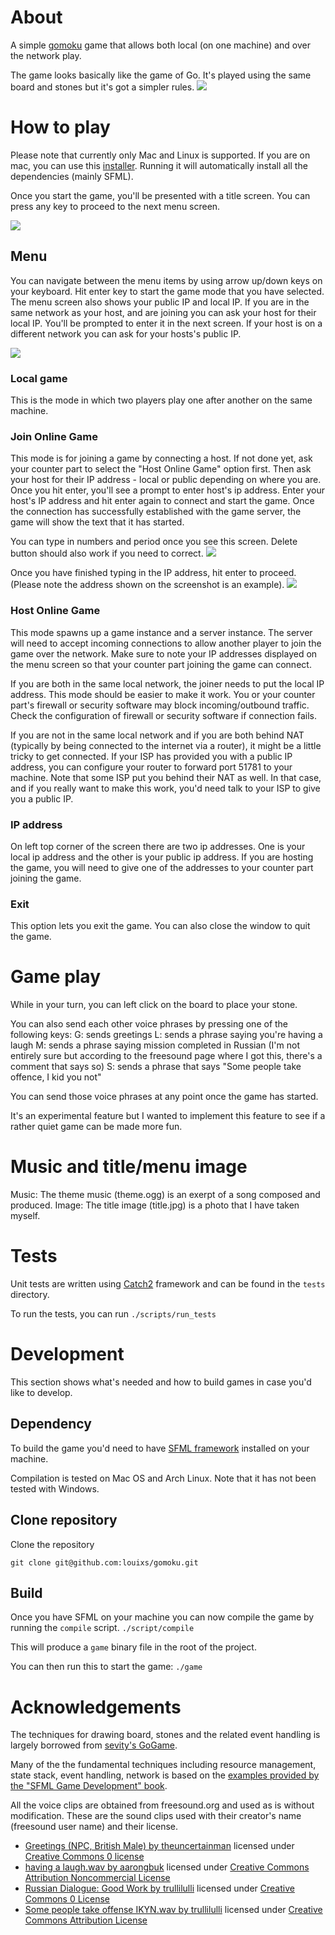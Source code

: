 # About

A simple [gomoku](https://en.wikipedia.org/wiki/Gomoku) game that allows both local (on one machine) and over the network play.

The game looks basically like the game of Go. It's played using the same board and stones but it's got a simpler rules.
![](screenshots/in_game.png)

# How to play

Please note that currently only Mac and Linux is supported.
If you are on mac, you can use this [installer](https://github.com/louixs/gomoku/raw/master/mac_installer/gomoku-mac-package.pkg). Running it will automatically install all the dependencies (mainly SFML).

Once you start the game, you'll be presented with a title screen.
You can press any key to proceed to the next menu screen.

![](screenshots/title.png)

## Menu

You can navigate between the menu items by using arrow up/down keys on your keyboard.
Hit enter key to start the game mode that you have selected. The menu screen also shows your public IP and local IP. If you are in the same network as your host, and are joining you can ask your host for their local IP. You'll be prompted to enter it in the next screen. If your host is on a different network you can ask for your hosts's public IP. 

![](screenshots/menu.png)

### Local game

This is the mode in which two players play one after another on the same machine. 

### Join Online Game

This mode is for joining a game by connecting a host.
If not done yet, ask your counter part to select the "Host Online Game" option first.
Then ask your host for their IP address - local or public depending on where you are.
Once you hit enter, you'll see a prompt to enter host's ip address.
Enter your host's IP address and hit enter again to connect and start the game.
Once the connection has successfully established with the game server, the game will show the text that it has started. 

You can type in numbers and period once you see this screen. Delete button should also work if you need to correct.
![](screenshots/join_1.png)

Once you have finished typing in the IP address, hit enter to proceed. (Please note the address shown on the screenshot is an example).
![](screenshots/join_2.png)

### Host Online Game

This mode spawns up a game instance and a server instance. The server will need to accept incoming connections to allow another player to join the game over the network. Make sure to note your IP addresses displayed on the menu screen so that your counter part joining the game can connect. 

If you are both in the same local network, the joiner needs to put the local IP address. This mode should be easier to make it work. You or your counter part's firewall or security software may block incoming/outbound traffic. Check the configuration of firewall or security software if connection fails.

If you are not in the same local network and if you are both behind NAT (typically by being connected to the internet via a router), it might be a little tricky to get connected. If your ISP has provided you with a public IP address, you can configure your router to forward port 51781 to your machine. Note that some ISP put you behind their NAT as well. In that case, and if you really want to make this work, you'd need talk to your ISP to give you a public IP.

### IP address

On left top corner of the screen there are two ip addresses.
One is your local ip address and the other is your public ip address.
If you are hosting the game, you will need to give one of the addresses to your counter part joining the game.

### Exit

This option lets you exit the game.
You can also close the window to quit the game.

# Game play

While in your turn, you can left click on the board to place your stone.

You can also send each other voice phrases by pressing one of the following keys:
G: sends greetings
L: sends a phrase saying you're having a laugh
M: sends a phrase saying mission completed in Russian (I'm not entirely sure but according to the freesound page where I got this, there's a comment that says so)
S: sends a phrase that says "Some people take offence, I kid you not"

You can send those voice phrases at any point once the game has started.

It's an experimental feature but I wanted to implement this feature to see if a rather quiet game can be made more fun.

# Music and title/menu image

Music: The theme music (theme.ogg) is an exerpt of a song composed and produced.
Image: The title image (title.jpg) is a photo that I have taken myself.

# Tests

Unit tests are written using [Catch2](https://github.com/catchorg/Catch2) framework and can be found in the `tests` directory. 

To run the tests, you can run `./scripts/run_tests`

# Development

This section shows what's needed and how to build games in case you'd like to develop.

## Dependency

To build the game you'd need to have [SFML framework](https://www.sfml-dev.org/) installed on your machine.

Compilation is tested on Mac OS and Arch Linux. Note that it has not been tested with Windows.

## Clone repository

Clone the repository

`git clone git@github.com:louixs/gomoku.git`

## Build
Once you have SFML on your machine you can now compile the game by running the `compile` script.
`./script/compile`

This will produce a `game` binary file in the root of the project.

You can then run this to start the game:
`./game` 

# Acknowledgements

The techniques for drawing board, stones and the related event handling is largely borrowed from [sevity's GoGame](https://github.com/sevity/GoGame).

Many of the the fundamental techniques including resource management, state stack, event handling, network is based on the [examples provided by the "SFML Game Development" book](https://github.com/SFML/SFML-Game-Development-Book).

All the voice clips are obtained from freesound.org and used as is without modification. These are the sound clips used with their creator's name (freesound user name) and their license.
- [Greetings (NPC, British Male) by theuncertainman](https://freesound.org/people/theuncertainman/sounds/429038/) licensed under [Creative Commons 0 license](https://creativecommons.org/publicdomain/zero/1.0/)
- [having a laugh.wav by aarongbuk](https://freesound.org/people/aarongbuk/sounds/106972/) licensed under [Creative Commons Attribution Noncommercial License](https://creativecommons.org/licenses/by-nc/3.0/) 
- [ Russian Dialogue: Good Work by trullilulli](https://freesound.org/people/trullilulli/sounds/422643/) licensed under [Creative Commons 0 License](https://creativecommons.org/publicdomain/zero/1.0/)
- [Some people take offense IKYN.wav by trullilulli](https://freesound.org/people/trullilulli/sounds/422643/) licensed under [Creative Commons Attribution License](https://creativecommons.org/licenses/by/3.0/)
